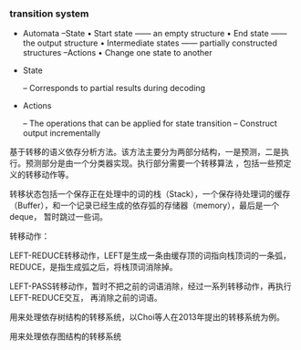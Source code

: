 ### transition system

+ Automata
  –State
  • Start state —— an empty structure
  • End state —— the output structure
  • Intermediate states —— partially constructed structures
  –Actions
  • Change one state to another

+ State

  – Corresponds to partial results during decoding

+ Actions

  – The operations that can be applied for state transition
  – Construct output incrementally



基于转移的语义依存分析方法。该方法主要分为两部分结构，一是预测，二是执行。预测部分是由一个分类器实现。执行部分需要一个转移算法 ，包括一些预定义的转移动作等。

转移状态包括一个保存正在处理中的词的栈（Stack），一个保存待处理词的缓存（Buffer），和一个记录已经生成的依存弧的存储器（memory），最后是一个deque， 暂时跳过一些词。

转移动作：

LEFT-REDUCE转移动作，LEFT是生成一条由缓存顶的词指向栈顶词的一条弧，REDUCE，是指生成弧之后，将栈顶词消除掉。

LEFT-PASS转移动作，暂时不把之前的词语消除，经过一系列转移动作，再执行LEFT-REDUCE交互， 再消除之前的词语。



用来处理依存树结构的转移系统，以Choi等人在2013年提出的转移系统为例。

用来处理依存图结构的转移系统